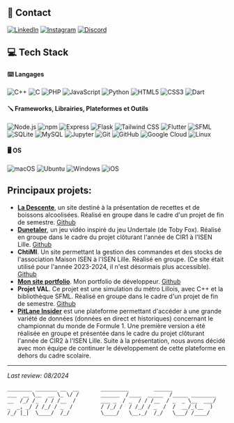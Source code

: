 ## 📩 Contact

[![LinkedIn](https://a11ybadges.com/badge?logo=linkedin)](https://www.linkedin.com/in/julesr0y/) [![Instagram](https://a11ybadges.com/badge?logo=instagram)](https://instagram.com/julesr0y/) [![Discord](https://a11ybadges.com/badge?logo=discord)](https://discordapp.com/users/1102534513315303494)

## 💻 Tech Stack

#### ⌨️ Langages

![C++](https://a11ybadges.com/badge?logo=cplusplus) ![C](https://a11ybadges.com/badge?logo=c) ![PHP](https://a11ybadges.com/badge?logo=php) ![JavaScript](https://a11ybadges.com/badge?logo=javascript) ![Python](https://a11ybadges.com/badge?logo=python) ![HTML5](https://a11ybadges.com/badge?logo=html5) ![CSS3](https://a11ybadges.com/badge?logo=css3) ![Dart](https://a11ybadges.com/badge?logo=dart)

#### 🪛 Frameworks, Librairies, Plateformes et Outils

![Node.js](https://a11ybadges.com/badge?logo=nodedotjs) ![npm](https://a11ybadges.com/badge?logo=npm) ![Express](https://a11ybadges.com/badge?logo=express) ![Flask](https://a11ybadges.com/badge?logo=flask) ![Tailwind CSS](https://a11ybadges.com/badge?logo=tailwindcss) ![Flutter](https://a11ybadges.com/badge?logo=flutter) ![SFML](https://a11ybadges.com/badge?logo=sfml) ![SQLite](https://a11ybadges.com/badge?logo=sqlite) ![MySQL](https://a11ybadges.com/badge?logo=mysql) ![Jupyter](https://a11ybadges.com/badge?logo=jupyter) ![Git](https://a11ybadges.com/badge?logo=git) ![GitHub](https://a11ybadges.com/badge?logo=github) ![Google Cloud](https://a11ybadges.com/badge?logo=googlecloud) ![Linux](https://a11ybadges.com/badge?logo=linux)

#### 🖥️ OS

![macOS](https://a11ybadges.com/badge?logo=macos) ![Ubuntu](https://a11ybadges.com/badge?logo=ubuntu) ![Windows](https://a11ybadges.com/badge?logo=windows) ![iOS](https://a11ybadges.com/badge?logo=ios)

## Principaux projets:

* **[La Descente](https://ladescente.alwaysdata.net/)**, un site destiné à la présentation de recettes et de boissons alcoolisées. Réalisé en groupe dans le cadre d'un projet de fin de semestre. [Github](https://github.com/julesr0y/ladescente)
* **[Dunetaler](https://dunetaler.alwaysdata.net/php/)**, un jeu vidéo inspiré du jeu Undertale (de Toby Fox). Réalisé en groupe dans le cadre du projet clôturant l'année de CIR1 à l'ISEN Lille. [Github](https://github.com/julesr0y/Dunetaler)
* **ChtiMI**. Un site permettant la gestion des commandes et des stocks de l'association Maison ISEN à l'ISEN Lille. Réalisé en groupe. (Ce site était utilisé pour l'année 2023-2024, il n'est désormais plus accessible). [Github](https://github.com/julesr0y/maison_isen)
* **[Mon site portfolio](https://julesr0y.xyz/)**. Mon portfolio de développeur. [Github](https://github.com/julesr0y/astro-portfolio)
* **Projet VAL**. Ce projet est une simulation du métro Lillois, avec C++ et la bibliothèque SFML. Réalisé en groupe dans le cadre d'un projet de fin de semestre. [Github](https://github.com/julesroy/projet_val)
* **[PitLane Insider](https://pitlaneinsider.fr/)** est une plateforme permettant d'accéder à une grande variété de données (données en direct et historiques) concernant le championnat du monde de Formule 1. Une première version a été réalisée en groupe et présentée dans le cadre du projet clôturant l'année de CIR2 à l'ISEN Lille. Suite à la présentation, nous avons décidé avec mon équipe de continuer le développement de cette plateforme en dehors du cadre scolaire.

---

*Last review: 08/2024*

```
________ _______ __  __       _________        ______  
___  __ \__  __ \_ \/ /       ______  /____  _____  /_____ ________
__  /_/ /_  / / /__  /        ___ _  / _  / / /__  / _  _ \__  ___/
_  _, _/ / /_/ / _  /         / /_/ /  / /_/ / _  /  /  __/_(__  )
/_/ |_|  \____/  /_/          \____/   \__,_/  /_/   \___/ /____/
```

